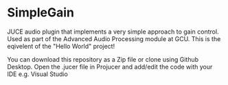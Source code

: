 # SimpleGain
JUCE audio plugin that implements a very simple approach to gain control.  Used as part of the Advanced Audio Processing module at GCU.
This is the eqivelent of the "Hello World" project!

You can download this repository as a Zip file or clone using Github Desktop.
Open the .jucer file in Projucer and add/edit the code with your IDE e.g. Visual Studio
